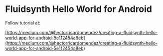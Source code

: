 # Fluidsynth Hello World for Android

Follow tutorial at:

[https://medium.com/@hectorricardomendez/creating-a-fluidsynth-hello-world-app-for-android-5e112454a8eb](https://medium.com/@hectorricardomendez/creating-a-fluidsynth-hello-world-app-for-android-5e112454a8eb)

